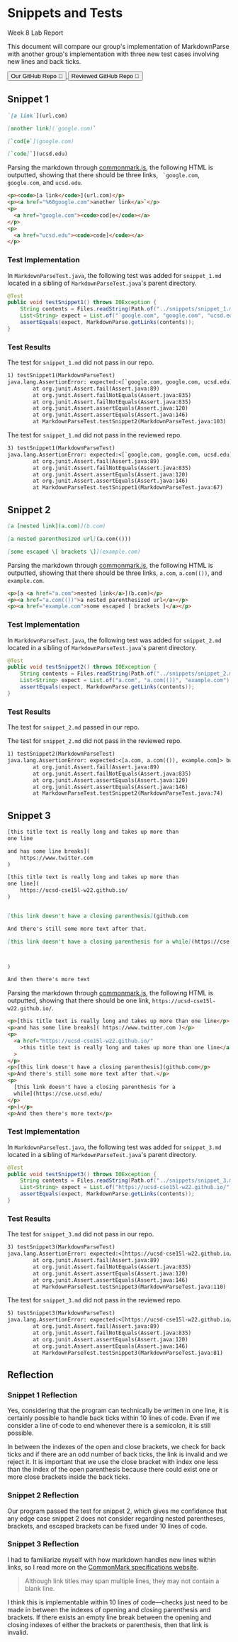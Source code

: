 # Snippets and Tests

<div class="label">Week 8 Lab Report</div>

This document will compare our group's implementation of MarkdownParse with another group's implementation with three new test cases involving new lines and back ticks.

<div class="flex_buttons">
    <a href="https://github.com/pvijay03/markdown-parse" class="left_button flex_button">
        <button>Our GitHub Repo 🔗</button>
    </a>
    <a href="https://github.com/m1ma0314/markdown-parse" class="flex_button">
        <button>Reviewed GitHub Repo 🔗</button>
    </a>
</div>

## Snippet 1

```md
`[a link`](url.com)

[another link](`google.com)`

[`cod[e`](google.com)

[`code]`](ucsd.edu)
```

Parsing the markdown through [commonmark.js](https://spec.commonmark.org/dingus/), the following HTML is outputted, showing that there should be three links, `` `google.com``, `google.com`, and `ucsd.edu`.

```html
<p><code>[a link</code>](url.com)</p>
<p><a href="%60google.com">another link</a>`</p>
<p>
  <a href="google.com"><code>cod[e</code></a>
</p>
<p>
  <a href="ucsd.edu"><code>code]</code></a>
</p>
```

### Test Implementation

In `MarkdownParseTest.java`, the following test was added for `snippet_1.md` located in a sibling of `MarkdownParseTest.java`'s parent directory.

```java
@Test
public void testSnippet1() throws IOException {
    String contents = Files.readString(Path.of("../snippets/snippet_1.md"));
    List<String> expect = List.of("`google.com", "google.com", "ucsd.edu");
    assertEquals(expect, MarkdownParse.getLinks(contents));
}
```

### Test Results

The test for `snippet_1.md` did not pass in our repo.

```txt
1) testSnippet1(MarkdownParseTest)
java.lang.AssertionError: expected:<[`google.com, google.com, ucsd.edu]> but was:<[url.com, `google.com, google.com, ucsd.edu]>
        at org.junit.Assert.fail(Assert.java:89)
        at org.junit.Assert.failNotEquals(Assert.java:835)
        at org.junit.Assert.failNotEquals(Assert.java:835)
        at org.junit.Assert.assertEquals(Assert.java:120)
        at org.junit.Assert.assertEquals(Assert.java:146)
        at MarkdownParseTest.testSnippet2(MarkdownParseTest.java:103)
```

The test for `snippet_1.md` did not pass in the reviewed repo.

```txt
3) testSnippet1(MarkdownParseTest)
java.lang.AssertionError: expected:<[`google.com, google.com, ucsd.edu]> but was:<[url.com, `google.com, google.com, ucsd.edu]>
        at org.junit.Assert.fail(Assert.java:89)
        at org.junit.Assert.failNotEquals(Assert.java:835)
        at org.junit.Assert.assertEquals(Assert.java:120)
        at org.junit.Assert.assertEquals(Assert.java:146)
        at MarkdownParseTest.testSnippet1(MarkdownParseTest.java:67)
```

## Snippet 2

```md
[a [nested link](a.com)](b.com)

[a nested parenthesized url](a.com(()))

[some escaped \[ brackets \]](example.com)
```

Parsing the markdown through [commonmark.js](https://spec.commonmark.org/dingus/), the following HTML is outputted, showing that there should be three links, `a.com`, `a.com(())`, and `example.com`.

```html
<p>[a <a href="a.com">nested link</a>](b.com)</p>
<p><a href="a.com(())">a nested parenthesized url</a></p>
<p><a href="example.com">some escaped [ brackets ]</a></p>
```

### Test Implementation

In `MarkdownParseTest.java`, the following test was added for `snippet_2.md` located in a sibling of `MarkdownParseTest.java`'s parent directory.

```java
@Test
public void testSnippet2() throws IOException {
    String contents = Files.readString(Path.of("../snippets/snippet_2.md"));
    List<String> expect = List.of("a.com", "a.com(())", "example.com");
    assertEquals(expect, MarkdownParse.getLinks(contents));
}
```

### Test Results

The test for `snippet_2.md` passed in our repo.

The test for `snippet_2.md` did not pass in the reviewed repo.

```txt
1) testSnippet2(MarkdownParseTest)
java.lang.AssertionError: expected:<[a.com, a.com(()), example.com]> but was:<[a.com, a.com((, example.com]>
        at org.junit.Assert.fail(Assert.java:89)
        at org.junit.Assert.failNotEquals(Assert.java:835)
        at org.junit.Assert.assertEquals(Assert.java:120)
        at org.junit.Assert.assertEquals(Assert.java:146)
        at MarkdownParseTest.testSnippet2(MarkdownParseTest.java:74)
```

## Snippet 3

```md
[this title text is really long and takes up more than 
one line

and has some line breaks](
    https://www.twitter.com
)

[this title text is really long and takes up more than 
one line](
    https://ucsd-cse15l-w22.github.io/
)


[this link doesn't have a closing parenthesis](github.com

And there's still some more text after that.

[this link doesn't have a closing parenthesis for a while](https://cse.ucsd.edu/



)

And then there's more text
```

Parsing the markdown through [commonmark.js](https://spec.commonmark.org/dingus/), the following HTML is outputted, showing that there should be one link, `https://ucsd-cse15l-w22.github.io/`.

```html
<p>[this title text is really long and takes up more than one line</p>
<p>and has some line breaks]( https://www.twitter.com )</p>
<p>
  <a href="https://ucsd-cse15l-w22.github.io/"
    >this title text is really long and takes up more than one line</a
  >
</p>
<p>[this link doesn't have a closing parenthesis](github.com</p>
<p>And there's still some more text after that.</p>
<p>
  [this link doesn't have a closing parenthesis for a
  while](https://cse.ucsd.edu/
</p>
<p>)</p>
<p>And then there's more text</p>
```

### Test Implementation

In `MarkdownParseTest.java`, the following test was added for `snippet_3.md` located in a sibling of `MarkdownParseTest.java`'s parent directory.

```java
@Test
public void testSnippet3() throws IOException {
    String contents = Files.readString(Path.of("../snippets/snippet_3.md"));
    List<String> expect = List.of("https://ucsd-cse15l-w22.github.io/");
    assertEquals(expect, MarkdownParse.getLinks(contents));
}
```

### Test Results

The test for `snippet_3.md` did not pass in our repo.

```txt
3) testSnippet3(MarkdownParseTest)
java.lang.AssertionError: expected:<[https://ucsd-cse15l-w22.github.io/]> but was:<[]>
        at org.junit.Assert.fail(Assert.java:89)
        at org.junit.Assert.failNotEquals(Assert.java:835)
        at org.junit.Assert.assertEquals(Assert.java:120)
        at org.junit.Assert.assertEquals(Assert.java:146)
        at MarkdownParseTest.testSnippet3(MarkdownParseTest.java:110)
```

The test for `snippet_3.md` did not pass in the reviewed repo.

```txt
5) testSnippet3(MarkdownParseTest)
java.lang.AssertionError: expected:<[https://ucsd-cse15l-w22.github.io/]> but was:<[]>
        at org.junit.Assert.fail(Assert.java:89)
        at org.junit.Assert.failNotEquals(Assert.java:835)
        at org.junit.Assert.assertEquals(Assert.java:120)
        at org.junit.Assert.assertEquals(Assert.java:146)
        at MarkdownParseTest.testSnippet3(MarkdownParseTest.java:81)
```

## Reflection

### Snippet 1 Reflection

Yes, considering that the program can technically be written in one line, it is certainly possible to handle back ticks within 10 lines of code. Even if we consider a line of code to end whenever there is a semicolon, it is still possible.

In between the indexes of the open and close brackets, we check for back ticks and if there are an odd number of back ticks, the link is invalid and we reject it. It is important that we use the close bracket with index one less than the index of the open parenthesis because there could exist one or more close brackets inside the back ticks.

<!-- When reading the markdown file, check for back ticks at every index. If between two indexes of back ticks in the same line exist an open or close bracket or an open or close parenthesis, move onto the next line. -->

### Snippet 2 Reflection

Our program passed the test for snippet 2, which gives me confidence that any edge case snippet 2 does not consider regarding nested parentheses, brackets, and escaped brackets can be fixed under 10 lines of code.

### Snippet 3 Reflection

I had to familiarize myself with how markdown handles new lines within links, so I read more on the [CommonMark specifications website](https://spec.commonmark.org/0.30/#links). 

> Although link titles may span multiple lines, they may not contain a blank line. 

I think this is implementable within 10 lines of code—checks just need to be made in between the indexes of opening and closing parenthesis and brackets. If there exists an empty line break between the opening and closing indexes of either the brackets or parenthesis, then that link is invalid.